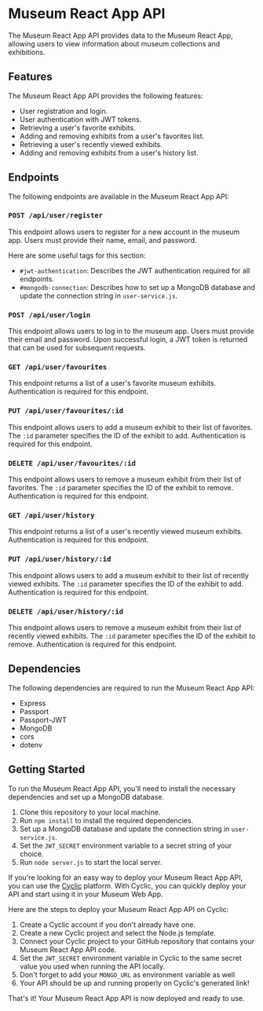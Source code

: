 # Museum React App API

The Museum React App API provides data to the Museum React App, allowing users to view information about museum collections and exhibitions.

## Features

The Museum React App API provides the following features:

- User registration and login.
- User authentication with JWT tokens.
- Retrieving a user's favorite exhibits.
- Adding and removing exhibits from a user's favorites list.
- Retrieving a user's recently viewed exhibits.
- Adding and removing exhibits from a user's history list.



## Endpoints

The following endpoints are available in the Museum React App API:

### `POST /api/user/register`

This endpoint allows users to register for a new account in the museum app. Users must provide their name, email, and password.

Here are some useful tags for this section:

- `#jwt-authentication`: Describes the JWT authentication required for all endpoints.
- `#mongodb-connection`: Describes how to set up a MongoDB database and update the connection string in `user-service.js`.

### `POST /api/user/login`

This endpoint allows users to log in to the museum app. Users must provide their email and password. Upon successful login, a JWT token is returned that can be used for subsequent requests.

### `GET /api/user/favourites`

This endpoint returns a list of a user's favorite museum exhibits. Authentication is required for this endpoint.

### `PUT /api/user/favourites/:id`

This endpoint allows users to add a museum exhibit to their list of favorites. The `:id` parameter specifies the ID of the exhibit to add. Authentication is required for this endpoint.

### `DELETE /api/user/favourites/:id`

This endpoint allows users to remove a museum exhibit from their list of favorites. The `:id` parameter specifies the ID of the exhibit to remove. Authentication is required for this endpoint.

### `GET /api/user/history`

This endpoint returns a list of a user's recently viewed museum exhibits. Authentication is required for this endpoint.

### `PUT /api/user/history/:id`

This endpoint allows users to add a museum exhibit to their list of recently viewed exhibits. The `:id` parameter specifies the ID of the exhibit to add. Authentication is required for this endpoint.

### `DELETE /api/user/history/:id`

This endpoint allows users to remove a museum exhibit from their list of recently viewed exhibits. The `:id` parameter specifies the ID of the exhibit to remove. Authentication is required for this endpoint.


## Dependencies

The following dependencies are required to run the Museum React App API:

- Express
- Passport
- Passport-JWT
- MongoDB
- cors
- dotenv

## Getting Started

To run the Museum React App API, you'll need to install the necessary dependencies and set up a MongoDB database.

1. Clone this repository to your local machine.
2. Run `npm install` to install the required dependencies.
3. Set up a MongoDB database and update the connection string in `user-service.js`.
4. Set the `JWT_SECRET` environment variable to a secret string of your choice.
5. Run `node server.js` to start the local server.

If you're looking for an easy way to deploy your Museum React App API, you can use the [Cyclic](https://www.cyclic.sh/) platform. With Cyclic, you can quickly deploy your API and start using it in your Museum Web App.

Here are the steps to deploy your Museum React App API on Cyclic:

1. Create a Cyclic account if you don't already have one.
2. Create a new Cyclic project and select the Node.js template.
3. Connect your Cyclic project to your GitHub repository that contains your Museum React App API code.
4. Set the `JWT_SECRET` environment variable in Cyclic to the same secret value you used when running the API locally.
5. Don't forget to add your `MONGO_URL` as environment variable as well
6. Your API should be up and running properly on Cyclic's generated link!

That's it! Your Museum React App API is now deployed and ready to use.
